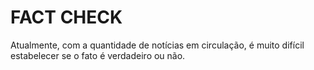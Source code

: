 # FACT CHECK

Atualmente, com a quantidade de notícias em circulação, é muito difícil estabelecer se o fato é verdadeiro ou não.
